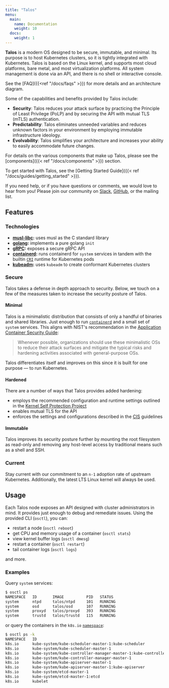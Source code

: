 ```yaml
---
title: "Talos"
menu:
  main:
    name: Documentation
    weight: 10
  docs:
    weight: 1
---
```


**Talos** is a modern OS designed to be secure, immutable, and minimal.
Its purpose is to host Kubernetes clusters, so it is tightly integrated with Kubernetes.
Talos is based on the Linux kernel, and supports most cloud platforms, bare metal, and most virtualization platforms.
All system management is done via an API, and there is no shell or interactive console.

See the [FAQ]({{<ref "/docs/faqs" >}}) for more details and an architecture diagram.

Some of the capabilities and benefits provided by Talos include:

- **Security**: Talos reduces your attack surface by practicing the Principle of Least Privilege (PoLP) and by securing the API with mutual TLS (mTLS) authentication.
- **Predictability**: Talos eliminates unneeded variables and reduces unknown factors in your environment by employing immutable infrastructure ideology.
- **Evolvability**: Talos simplifies your architecture and increases your ability to easily accommodate future changes.

For details on the various components that make up Talos, please see the [components]({{< ref "/docs/components" >}}) section.

To get started with Talos, see the [Getting Started Guide]({{< ref "/docs/guides/getting_started" >}}).

If you need help, or if you have questions or comments, we would love to hear from you! Please join our community on [Slack](https://slack.dev.talos-systems.io), [GitHub](https://github.com/talos-systems), or the mailing list.

## Features

### Technologies

- **[musl-libc][musl]:** uses musl as the C standard library
- **[golang][golang]:** implements a pure golang `init`
- **[gRPC][grpc]:** exposes a secure gRPC API
- **[containerd][containerd]:** runs containerd for `system` services in tandem with the builtin [`CRI`][cri] runtime for Kubernetes pods
- **[kubeadm][kubeadm]:** uses `kubeadm` to create conformant Kubernetes clusters

### Secure

Talos takes a defense in depth approach to security.
Below, we touch on a few of the measures taken to increase the security posture of Talos.

#### Minimal

Talos is a minimalistic distribution that consists of only a handful of binaries and shared libraries.
Just enough to run [`containerd`][containerd] and a small set of `system` services.
This aligns with NIST's recommendation in the [Application Container Security Guide][nist]:

> Whenever possible, organizations should use these minimalistic OSs to reduce their attack surfaces and mitigate the typical risks and hardening activities associated with general-purpose OSs.

Talos differentiates itself and improves on this since it is built for one purpose — to run Kubernetes.

#### Hardened

There are a number of ways that Talos provides added hardening:

- employs the recommended configuration and runtime settings outlined in the [Kernel Self Protection Project][kspp]
- enables mutual TLS for the API
- enforces the settings and configurations described in the [CIS][cis] guidelines

#### Immutable

Talos improves its security posture further by mounting the root filesystem as read-only and removing any host-level access by traditional means such as a shell and SSH.

### Current

Stay current with our commitment to an `n-1` adoption rate of upstream Kubernetes.
Additionally, the latest LTS Linux kernel will always be used.

## Usage

Each Talos node exposes an API designed with cluster administrators in mind.
It provides just enough to debug and remediate issues.
Using the provided CLI (`osctl`), you can:

- restart a node (`osctl reboot`)
- get CPU and memory usage of a container (`osctl stats`)
- view kernel buffer logs (`osctl dmesg`)
- restart a container (`osctl restart`)
- tail container logs (`osctl logs`)

and more.

### Examples

Query `system` services:

```bash
$ osctl ps
NAMESPACE   ID       IMAGE          PID   STATUS
system      ntpd     talos/ntpd     101   RUNNING
system      osd      talos/osd      107   RUNNING
system      proxyd   talos/proxyd   393   RUNNING
system      trustd   talos/trustd   115   RUNNING
```

or query the containers in the `k8s.io` [`namespace`](https://github.com/containerd/containerd/blob/master/docs/namespaces.md):

```bash
$ osctl ps -k
NAMESPACE   ID                                                                     IMAGE                          PID   STATUS
k8s.io      kube-system/kube-scheduler-master-1:kube-scheduler                     k8s.gcr.io/hyperkube:v1.14.1   783   RUNNING
k8s.io      kube-system/kube-scheduler-master-1                                    k8s.gcr.io/pause:3.1           564   RUNNING
k8s.io      kube-system/kube-controller-manager-master-1:kube-controller-manager   k8s.gcr.io/hyperkube:v1.14.1   744   RUNNING
k8s.io      kube-system/kube-controller-manager-master-1                           k8s.gcr.io/pause:3.1           594   RUNNING
k8s.io      kube-system/kube-apiserver-master-1                                    k8s.gcr.io/pause:3.1           593   RUNNING
k8s.io      kube-system/kube-apiserver-master-1:kube-apiserver                     k8s.gcr.io/hyperkube:v1.14.1   796   RUNNING
k8s.io      kube-system/etcd-master-1                                              k8s.gcr.io/pause:3.1           592   RUNNING
k8s.io      kube-system/etcd-master-1:etcd                                         k8s.gcr.io/etcd:3.3.10         805   RUNNING
k8s.io      kubelet                                                                k8s.gcr.io/hyperkube:v1.14.1   446   RUNNING
```

[musl]: https://www.musl-libc.org/
[golang]: https://golang.org/
[grpc]: https://grpc.io/
[containerd]: https://containerd.io/
[kubeadm]: https://github.com/kubernetes/kubeadm
[cri]: https://github.com/containerd/cri
[cis]: https://www.cisecurity.org/benchmark/kubernetes/
[kspp]: https://kernsec.org/wiki/index.php/Kernel_Self_Protection_Project
[nist]: https://www.nist.gov/publications/application-container-security-guide
